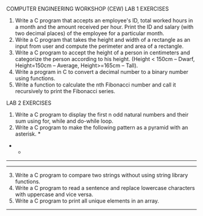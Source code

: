 COMPUTER ENGINEERING WORKSHOP (CEW) 
LAB 1 
EXERCISES
1. Write a C program that accepts an employee's ID, total worked hours in a month and
the amount received per hour. Print the ID and salary (with two decimal places) of the
employee for a particular month.
2. Write a C program that takes the height and width of a rectangle as an input from user
and compute the perimeter and area of a rectangle.
3. Write a C program to accept the height of a person in centimeters and categorize the
person according to his height. (Height < 150cm – Dwarf, Height=150cm – Average,
Height>=165cm – Tall).
4. Write a program in C to convert a decimal number to a binary number using functions.
5. Write a function to calculate the nth Fibonacci number and call it recursively to print
the Fibonacci series.

LAB 2
EXERCISES
1. Write a C program to display the first n odd natural numbers and their sum using for, while and
do-while loop.
2. Write a C program to make the following pattern as a pyramid with an asterisk.
   *
  * *
 * * *
* * * *
3. Write a C program to compare two strings without using string library functions.
4. Write a C program to read a sentence and replace lowercase characters with uppercase and vice
versa.
5. Write a C program to print all unique elements in an array.
   
___________________________________________________________________________
